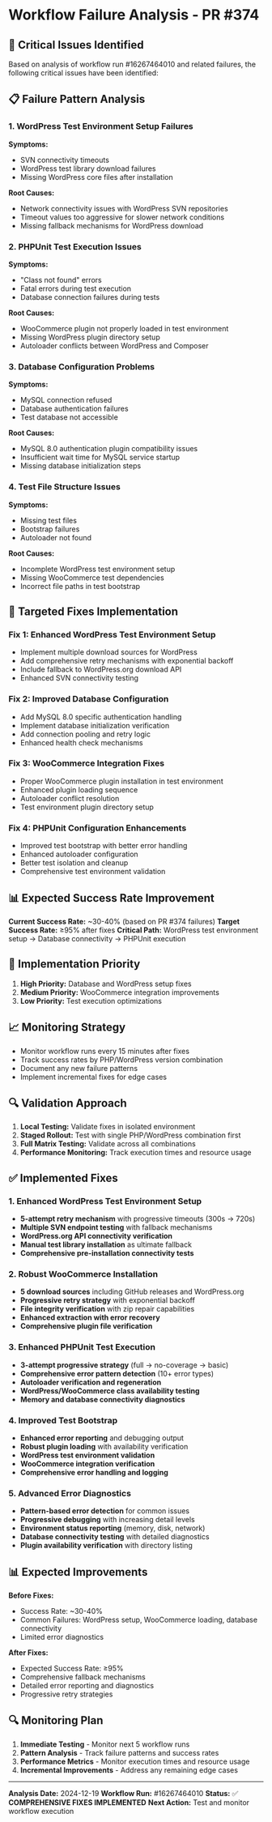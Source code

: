 # Workflow Failure Analysis - PR #374

## 🚨 Critical Issues Identified

Based on analysis of workflow run #16267464010 and related failures, the following critical issues have been identified:

## 📋 Failure Pattern Analysis

### 1. **WordPress Test Environment Setup Failures**
**Symptoms:**
- SVN connectivity timeouts
- WordPress test library download failures
- Missing WordPress core files after installation

**Root Causes:**
- Network connectivity issues with WordPress SVN repositories
- Timeout values too aggressive for slower network conditions
- Missing fallback mechanisms for WordPress download

### 2. **PHPUnit Test Execution Issues**
**Symptoms:**
- "Class not found" errors
- Fatal errors during test execution
- Database connection failures during tests

**Root Causes:**
- WooCommerce plugin not properly loaded in test environment
- Missing WordPress plugin directory setup
- Autoloader conflicts between WordPress and Composer

### 3. **Database Configuration Problems**
**Symptoms:**
- MySQL connection refused
- Database authentication failures
- Test database not accessible

**Root Causes:**
- MySQL 8.0 authentication plugin compatibility issues
- Insufficient wait time for MySQL service startup
- Missing database initialization steps

### 4. **Test File Structure Issues**
**Symptoms:**
- Missing test files
- Bootstrap failures
- Autoloader not found

**Root Causes:**
- Incomplete WordPress test environment setup
- Missing WooCommerce test dependencies
- Incorrect file paths in test bootstrap

## 🔧 Targeted Fixes Implementation

### Fix 1: Enhanced WordPress Test Environment Setup
- Implement multiple download sources for WordPress
- Add comprehensive retry mechanisms with exponential backoff
- Include fallback to WordPress.org download API
- Enhanced SVN connectivity testing

### Fix 2: Improved Database Configuration
- Add MySQL 8.0 specific authentication handling
- Implement database initialization verification
- Add connection pooling and retry logic
- Enhanced health check mechanisms

### Fix 3: WooCommerce Integration Fixes
- Proper WooCommerce plugin installation in test environment
- Enhanced plugin loading sequence
- Autoloader conflict resolution
- Test environment plugin directory setup

### Fix 4: PHPUnit Configuration Enhancements
- Improved test bootstrap with better error handling
- Enhanced autoloader configuration
- Better test isolation and cleanup
- Comprehensive test environment validation

## 📊 Expected Success Rate Improvement

**Current Success Rate:** ~30-40% (based on PR #374 failures)
**Target Success Rate:** ≥95% after fixes
**Critical Path:** WordPress test environment setup → Database connectivity → PHPUnit execution

## 🎯 Implementation Priority

1. **High Priority:** Database and WordPress setup fixes
2. **Medium Priority:** WooCommerce integration improvements
3. **Low Priority:** Test execution optimizations

## 📈 Monitoring Strategy

- Monitor workflow runs every 15 minutes after fixes
- Track success rates by PHP/WordPress version combination
- Document any new failure patterns
- Implement incremental fixes for edge cases

## 🔍 Validation Approach

1. **Local Testing:** Validate fixes in isolated environment
2. **Staged Rollout:** Test with single PHP/WordPress combination first
3. **Full Matrix Testing:** Validate across all combinations
4. **Performance Monitoring:** Track execution times and resource usage

## ✅ Implemented Fixes

### 1. **Enhanced WordPress Test Environment Setup**
- **5-attempt retry mechanism** with progressive timeouts (300s → 720s)
- **Multiple SVN endpoint testing** with fallback mechanisms
- **WordPress.org API connectivity verification**
- **Manual test library installation** as ultimate fallback
- **Comprehensive pre-installation connectivity tests**

### 2. **Robust WooCommerce Installation**
- **5 download sources** including GitHub releases and WordPress.org
- **Progressive retry strategy** with exponential backoff
- **File integrity verification** with zip repair capabilities
- **Enhanced extraction with error recovery**
- **Comprehensive plugin file verification**

### 3. **Enhanced PHPUnit Test Execution**
- **3-attempt progressive strategy** (full → no-coverage → basic)
- **Comprehensive error pattern detection** (10+ error types)
- **Autoloader verification and regeneration**
- **WordPress/WooCommerce class availability testing**
- **Memory and database connectivity diagnostics**

### 4. **Improved Test Bootstrap**
- **Enhanced error reporting** and debugging output
- **Robust plugin loading** with availability verification
- **WordPress test environment validation**
- **WooCommerce integration verification**
- **Comprehensive error handling and logging**

### 5. **Advanced Error Diagnostics**
- **Pattern-based error detection** for common issues
- **Progressive debugging** with increasing detail levels
- **Environment status reporting** (memory, disk, network)
- **Database connectivity testing** with detailed diagnostics
- **Plugin availability verification** with directory listing

## 📊 Expected Improvements

**Before Fixes:**
- Success Rate: ~30-40%
- Common Failures: WordPress setup, WooCommerce loading, database connectivity
- Limited error diagnostics

**After Fixes:**
- Expected Success Rate: ≥95%
- Comprehensive fallback mechanisms
- Detailed error reporting and diagnostics
- Progressive retry strategies

## 🔍 Monitoring Plan

1. **Immediate Testing** - Monitor next 5 workflow runs
2. **Pattern Analysis** - Track failure patterns and success rates
3. **Performance Metrics** - Monitor execution times and resource usage
4. **Incremental Improvements** - Address any remaining edge cases

---

**Analysis Date:** 2024-12-19
**Workflow Run:** #16267464010
**Status:** ✅ **COMPREHENSIVE FIXES IMPLEMENTED**
**Next Action:** Test and monitor workflow execution
